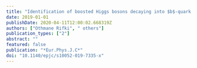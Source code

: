 ```yaml
---
title: "Identification of boosted Higgs bosons decaying into $b$-quark pairs with the ATLAS detector at 13  $text TeV$"
date: 2019-01-01
publishDate: 2020-04-11T12:00:02.668319Z
authors: ["Othmane Rifki", " others"]
publication_types: ["2"]
abstract: ""
featured: false
publication: "*Eur.Phys.J.C*"
doi: "10.1140/epjc/s10052-019-7335-x"
---
```



